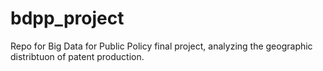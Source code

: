 # bdpp_project
Repo for Big Data for Public Policy final project, analyzing the geographic distribtuon of patent production.
